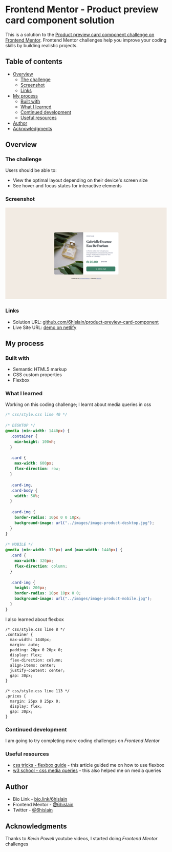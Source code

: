 # Frontend Mentor - Product preview card component solution

This is a solution to the [Product preview card component challenge on Frontend Mentor](https://www.frontendmentor.io/challenges/product-preview-card-component-GO7UmttRfa). Frontend Mentor challenges help you improve your coding skills by building realistic projects. 

## Table of contents

- [Overview](#overview)
  - [The challenge](#the-challenge)
  - [Screenshot](#screenshot)
  - [Links](#links)
- [My process](#my-process)
  - [Built with](#built-with)
  - [What I learned](#what-i-learned)
  - [Continued development](#continued-development)
  - [Useful resources](#useful-resources)
- [Author](#author)
- [Acknowledgments](#acknowledgments)


## Overview

### The challenge

Users should be able to:

- View the optimal layout depending on their device's screen size
- See hover and focus states for interactive elements

### Screenshot

![Screenshot](./screenshot.png)

### Links

- Solution URL: [github.com/6hislain/product-preview-card-component](https://github.com/6hislain/product-preview-card-component)
- Live Site URL: [demo on netlify](https://62c8b3308a4a7a1232e54de8--astounding-tiramisu-40832e.netlify.app/)

## My process

### Built with

- Semantic HTML5 markup
- CSS custom properties
- Flexbox

### What I learned

Working on this coding challenge; I learnt about media queries in css

```css
/* css/style.css line 40 */

/* DESKTOP */
@media (min-width: 1440px) {
  .container {
    min-height: 100vh;
  }

  .card {
    max-width: 600px;
    flex-direction: row;
  }

  .card-img,
  .card-body {
    width: 50%;
  }

  .card-img {
    border-radius: 10px 0 0 10px;
    background-image: url("../images/image-product-desktop.jpg");
  }
}

/* MOBILE */
@media (min-width: 375px) and (max-width: 1440px) {
  .card {
    max-width: 320px;
    flex-direction: column;
  }

  .card-img {
    height: 200px;
    border-radius: 10px 10px 0 0;
    background-image: url("../images/image-product-mobile.jpg");
  }
}
```

I also learned about flexbox

```
/* css/style.css line 8 */
.container {
  max-width: 1440px;
  margin: auto;
  padding: 20px 0 20px 0;
  display: flex;
  flex-direction: column;
  align-items: center;
  justify-content: center;
  gap: 30px;
}

/* css/style.css line 113 */
.prices {
  margin: 25px 0 25px 0;
  display: flex;
  gap: 30px;
}
```

### Continued development

I am going to try completing more coding challenges on _Frontend Mentor_

### Useful resources

- [css tricks - flexbox guide](https://css-tricks.com/snippets/css/a-guide-to-flexbox/) - this article guided me on how to use flexbox
- [w3 school - css media queries](https://www.w3schools.com/css/css3_mediaqueries.asp) - this also helped me on media queries

## Author

- Bio Link - [bio.link/6hislain](https://www.bio.link/6hislain)
- Frontend Mentor - [@6hislain](https://www.frontendmentor.io/profile/6hislain)
- Twitter - [@6hislain](https://www.twitter.com/6hislain)

## Acknowledgments

Thanks to _Kevin Powell_ youtube videos, I started doing _Frontend Mentor_ challenges
